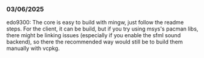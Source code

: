 ### 03/06/2025
edo9300: The core is easy to build with mingw, just follow the readme steps. For the client, it can be build, but if you try using msys's pacman libs, there might be linking issues (especially if you enable the sfml sound backend), so there the recommended way would still be to build them manually with vcpkg.
